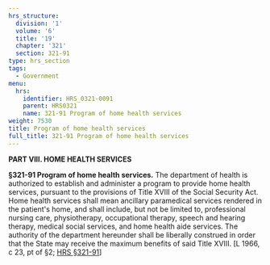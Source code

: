 ```yaml
---
hrs_structure:
  division: '1'
  volume: '6'
  title: '19'
  chapter: '321'
  section: 321-91
type: hrs_section
tags:
  - Government
menu:
  hrs:
    identifier: HRS_0321-0091
    parent: HRS0321
    name: 321-91 Program of home health services
weight: 7530
title: Program of home health services
full_title: 321-91 Program of home health services
---
```

**PART VIII. HOME HEALTH SERVICES**

**§321-91 Program of home health services.** The department of health is authorized to establish and administer a program to provide home health services, pursuant to the provisions of Title XVIII of the Social Security Act. Home health services shall mean ancillary paramedical services rendered in the patient's home, and shall include, but not be limited to, professional nursing care, physiotherapy, occupational therapy, speech and hearing therapy, medical social services, and home health aide services. The authority of the department hereunder shall be liberally construed in order that the State may receive the maximum benefits of said Title XVIII. [L 1966, c 23, pt of §2; [HRS §321-91](/title-19/chapter-321/section-321-91/)]